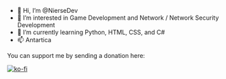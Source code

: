 - 👋 Hi, I’m @NierseDev
- 👀 I’m interested in Game Development and Network / Network Security Development
- 🌱 I’m currently learning Python, HTML, CSS, and C#
- 📫 Antartica

<n>You can support me by sending a donation here:</n>

[![ko-fi](https://ko-fi.com/img/githubbutton_sm.svg)](https://ko-fi.com/F1F3W0AQU)

<!---
NierseDev/NierseDev is a ✨ special ✨ repository because its `README.md` (this file) appears on your GitHub profile.
You can click the Preview link to take a look at your changes.
--->
